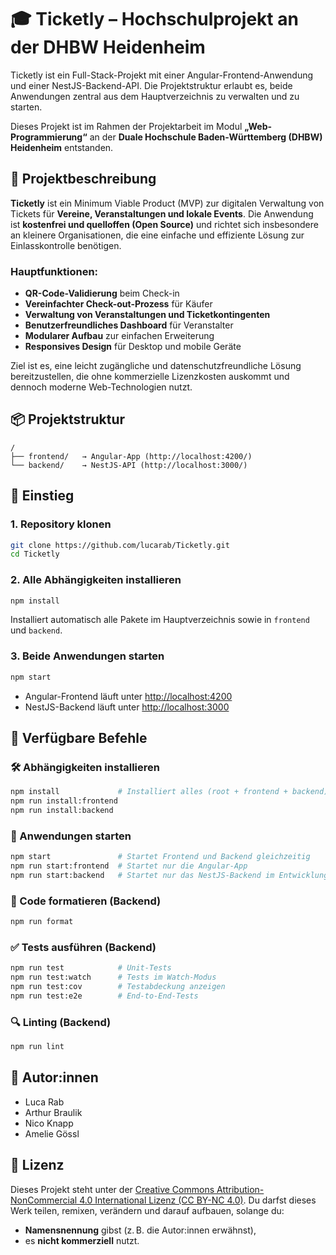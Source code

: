 # 🎓 Ticketly – Hochschulprojekt an der DHBW Heidenheim

Ticketly ist ein Full-Stack-Projekt mit einer Angular-Frontend-Anwendung und einer NestJS-Backend-API. Die Projektstruktur erlaubt es, beide Anwendungen zentral aus dem Hauptverzeichnis zu verwalten und zu starten.

Dieses Projekt ist im Rahmen der Projektarbeit im Modul **„Web-Programmierung“** an der **Duale Hochschule Baden-Württemberg (DHBW) Heidenheim** entstanden.

## 🧾 Projektbeschreibung

**Ticketly** ist ein Minimum Viable Product (MVP) zur digitalen Verwaltung von Tickets für **Vereine, Veranstaltungen und lokale Events**. Die Anwendung ist **kostenfrei und quelloffen (Open Source)** und richtet sich insbesondere an kleinere Organisationen, die eine einfache und effiziente Lösung zur Einlasskontrolle benötigen.

### Hauptfunktionen:
- **QR-Code-Validierung** beim Check-in
- **Vereinfachter Check-out-Prozess** für Käufer
- **Verwaltung von Veranstaltungen und Ticketkontingenten**
- **Benutzerfreundliches Dashboard** für Veranstalter
- **Modularer Aufbau** zur einfachen Erweiterung
- **Responsives Design** für Desktop und mobile Geräte

Ziel ist es, eine leicht zugängliche und datenschutzfreundliche Lösung bereitzustellen, die ohne kommerzielle Lizenzkosten auskommt und dennoch moderne Web-Technologien nutzt.

## 📦 Projektstruktur

```
/
├── frontend/   → Angular-App (http://localhost:4200/)
└── backend/    → NestJS-API (http://localhost:3000/)
```

## 🚀 Einstieg

### 1. Repository klonen
```bash
git clone https://github.com/lucarab/Ticketly.git
cd Ticketly
```

### 2. Alle Abhängigkeiten installieren
```bash
npm install
```
Installiert automatisch alle Pakete im Hauptverzeichnis sowie in `frontend` und `backend`.

### 3. Beide Anwendungen starten
```bash
npm start
```
- Angular-Frontend läuft unter [http://localhost:4200](http://localhost:4200)  
- NestJS-Backend läuft unter [http://localhost:3000](http://localhost:3000)


## 🔧 Verfügbare Befehle

### 🛠 Abhängigkeiten installieren
```bash
npm install             # Installiert alles (root + frontend + backend)
npm run install:frontend
npm run install:backend
```

### 🚀 Anwendungen starten
```bash
npm start               # Startet Frontend und Backend gleichzeitig
npm run start:frontend  # Startet nur die Angular-App
npm run start:backend   # Startet nur das NestJS-Backend im Entwicklungsmodus
```

### 🧹 Code formatieren (Backend)
```bash
npm run format
```

### ✅ Tests ausführen (Backend)
```bash
npm run test            # Unit-Tests
npm run test:watch      # Tests im Watch-Modus
npm run test:cov        # Testabdeckung anzeigen
npm run test:e2e        # End-to-End-Tests
```

### 🔍 Linting (Backend)
```bash
npm run lint
```

## 👥 Autor:innen

- Luca Rab  
- Arthur Braulik  
- Nico Knapp  
- Amelie Gössl

## 📄 Lizenz

Dieses Projekt steht unter der [Creative Commons Attribution-NonCommercial 4.0 International Lizenz (CC BY-NC 4.0)](https://creativecommons.org/licenses/by-nc/4.0/deed.de).
Du darfst dieses Werk teilen, remixen, verändern und darauf aufbauen, solange du:
- **Namensnennung** gibst (z. B. die Autor:innen erwähnst),
- es **nicht kommerziell** nutzt.
